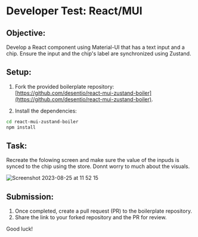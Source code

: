 # Developer Test: React/MUI

## Objective:

Develop a React component using Material-UI that has a text input and a chip. Ensure the input and the chip's label are synchronized using Zustand.


## Setup:

1. Fork the provided boilerplate repository: [https://github.com/desentio/react-mui-zustand-boiler](https://github.com/desentio/react-mui-zustand-boiler).

2. Install the dependencies:

```bash
cd react-mui-zustand-boiler
npm install
```

## Task:

Recreate the folowing screen and make sure the value of the inpuds is synced to the chip using the store. Donnt worry to much about the visuals. 

![Screenshot 2023-08-25 at 11 52 15](https://github.com/desentio/react-mui-zustand-boiler/assets/22271360/2a1b7818-fb5d-4e81-81b9-16ce05545a8e)


## Submission:

1. Once completed, create a pull request (PR) to the boilerplate repository.
2. Share the link to your forked repository and the PR for review.

Good luck!
